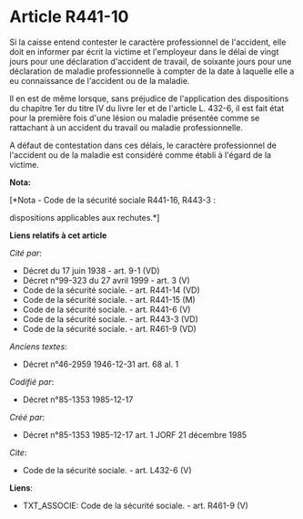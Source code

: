# Article R441-10

Si la caisse entend contester le caractère professionnel de l'accident, elle doit en informer par écrit la victime et
l'employeur dans le délai de vingt jours pour une déclaration d'accident de travail, de soixante jours pour une déclaration
de maladie professionnelle à compter de la date à laquelle elle a eu connaissance de l'accident ou de la maladie.

Il en est de même lorsque, sans préjudice de l'application des dispositions du chapitre 1er du titre IV du livre Ier et de
l'article L. 432-6, il est fait état pour la première fois d'une lésion ou maladie présentée comme se rattachant à un
accident du travail ou maladie professionnelle.

A défaut de contestation dans ces délais, le caractère professionnel de l'accident ou de la maladie est considéré comme
établi à l'égard de la victime.

**Nota:**

[*Nota - Code de la sécurité sociale R441-16, R443-3 :

dispositions applicables aux rechutes.*]

**Liens relatifs à cet article**

_Cité par_:

  - Décret du 17 juin 1938 - art. 9-1 (VD)
  - Décret n°99-323 du 27 avril 1999 - art. 3 (V)
  - Code de la sécurité sociale. - art. R441-14 (VD)
  - Code de la sécurité sociale. - art. R441-15 (M)
  - Code de la sécurité sociale. - art. R441-6 (V)
  - Code de la sécurité sociale. - art. R443-3 (VD)
  - Code de la sécurité sociale. - art. R461-9 (VD)

_Anciens textes_:

  - Décret n°46-2959 1946-12-31 art. 68 al. 1

_Codifié par_:

  - Décret n°85-1353 1985-12-17

_Créé par_:

  - Décret n°85-1353 1985-12-17 art. 1 JORF 21 décembre 1985

_Cite_:

  - Code de la sécurité sociale. - art. L432-6 (V)

**Liens**:

  - TXT_ASSOCIE: Code de la sécurité sociale. - art. R461-9 (V)
